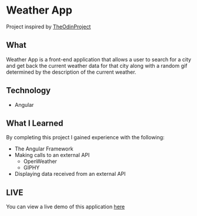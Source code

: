 # Weather App

Project inspired by [TheOdinProject](https://www.theodinproject.com)

## What

Weather App is a front-end application that allows a user to search for a city and get back the current weather data for that city along with a random gif determined by the description of the current weather.

## Technology

- Angular


## What I Learned

By completing this project I gained experience with the following:

  - The Angular Framework
  - Making calls to an external API
    - OpenWeather
    - GIPHY
  - Displaying data received from an external API
  
  
## LIVE

You can view a live demo of this application [here](https://morgan-moreno25.github.io/weather-app/)
